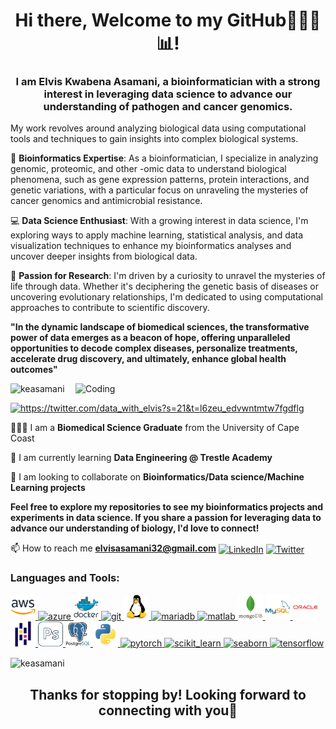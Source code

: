 <h1 align="center">Hi there, Welcome to my GitHub👨‍💻🧬📊! </h1>
<h3 align="center"> I am Elvis Kwabena Asamani, a bioinformatician with a strong interest in leveraging data science to advance our understanding of pathogen and cancer genomics.</h3> 

My work revolves around analyzing biological data using computational tools and techniques to gain insights into complex biological systems.

🧬 **Bioinformatics Expertise**: As a bioinformatician, I specialize in analyzing genomic, proteomic, and other -omic data to understand biological phenomena, such as gene expression patterns, protein interactions, and genetic variations, with a particular focus on unraveling the mysteries of cancer genomics and antimicrobial resistance.

💻 **Data Science Enthusiast**: With a growing interest in data science, I'm exploring ways to apply machine learning, statistical analysis, and data visualization techniques to enhance my bioinformatics analyses and uncover deeper insights from biological data.

🔬 **Passion for Research**: I'm driven by a curiosity to unravel the mysteries of life through data. Whether it's deciphering the genetic basis of diseases or uncovering evolutionary relationships, I'm dedicated to using computational approaches to contribute to scientific discovery.

 **"In the dynamic landscape of biomedical sciences, the transformative power of data emerges as a beacon of hope, offering unparalleled opportunities to decode complex diseases, personalize treatments, accelerate drug discovery, and ultimately, enhance global health outcomes"**
 


<img align="right" alt="Coding" width="400" src="https://imarticus.org/blog/wp-content/uploads/2020/05/de.gif" >


<p align="left"> <img src="https://komarev.com/ghpvc/?username=keasamani&label=Profile%20views&color=0e75b6&style=flat" alt="keasamani" /> </p>

<p align="left"> <a href="https://twitter.com/https://twitter.com/data_with_elvis?s=21&t=l6zeu_edvwntmtw7fgdflg" target="blank"><img src="https://img.shields.io/twitter/follow/https://twitter.com/data_with_elvis?s=21&t=l6zeu_edvwntmtw7fgdflg?logo=twitter&style=for-the-badge" alt="https://twitter.com/data_with_elvis?s=21&t=l6zeu_edvwntmtw7fgdflg" /></a> </p>


👨🏼‍🎓 I am a **Biomedical Science Graduate** from the University of Cape Coast
  
🌱 I am currently learning **Data Engineering @ Trestle Academy**
  
 👯 I am looking to collaborate on **Bioinformatics/Data science/Machine Learning projects**



 

**Feel free to explore my repositories to see my bioinformatics projects and experiments in data science. If you share a passion for leveraging data to advance our understanding of biology, I'd love to connect!**

📫 How to reach me **elvisasamani32@gmail.com** <a href="https://linkedin.com/in/keasamani" target="_blank"><img align="center" src="https://raw.githubusercontent.com/rahuldkjain/github-profile-readme-generator/master/src/images/icons/Social/linked-in-alt.svg" alt="LinkedIn" height="30" width="40" /></a> <a href="https://twitter.com/data_with_elvis?s=21&t=l6zeu_edvwntmtw7fgdflg" target="_blank">
    <img align="center" src="https://raw.githubusercontent.com/rahuldkjain/github-profile-readme-generator/master/src/images/icons/Social/twitter.svg" alt="Twitter" height="30" width="40" />
</a>
  

</p>

<h3 align="left">Languages and Tools:</h3>
<p align="left"> <a href="https://aws.amazon.com" target="_blank" rel="noreferrer"> <img src="https://raw.githubusercontent.com/devicons/devicon/master/icons/amazonwebservices/amazonwebservices-original-wordmark.svg" alt="aws" width="40" height="40"/> </a> <a href="https://azure.microsoft.com/en-in/" target="_blank" rel="noreferrer"> <img src="https://www.vectorlogo.zone/logos/microsoft_azure/microsoft_azure-icon.svg" alt="azure" width="40" height="40"/> </a> <a href="https://www.docker.com/" target="_blank" rel="noreferrer"> <img src="https://raw.githubusercontent.com/devicons/devicon/master/icons/docker/docker-original-wordmark.svg" alt="docker" width="40" height="40"/> </a> <a href="https://git-scm.com/" target="_blank" rel="noreferrer"> <img src="https://www.vectorlogo.zone/logos/git-scm/git-scm-icon.svg" alt="git" width="40" height="40"/> </a> <a href="https://www.linux.org/" target="_blank" rel="noreferrer"> <img src="https://raw.githubusercontent.com/devicons/devicon/master/icons/linux/linux-original.svg" alt="linux" width="40" height="40"/> </a> <a href="https://mariadb.org/" target="_blank" rel="noreferrer"> <img src="https://www.vectorlogo.zone/logos/mariadb/mariadb-icon.svg" alt="mariadb" width="40" height="40"/> </a> <a href="https://www.mathworks.com/" target="_blank" rel="noreferrer"> <img src="https://upload.wikimedia.org/wikipedia/commons/2/21/Matlab_Logo.png" alt="matlab" width="40" height="40"/> </a> <a href="https://www.mongodb.com/" target="_blank" rel="noreferrer"> <img src="https://raw.githubusercontent.com/devicons/devicon/master/icons/mongodb/mongodb-original-wordmark.svg" alt="mongodb" width="40" height="40"/> </a> <a href="https://www.mysql.com/" target="_blank" rel="noreferrer"> <img src="https://raw.githubusercontent.com/devicons/devicon/master/icons/mysql/mysql-original-wordmark.svg" alt="mysql" width="40" height="40"/> </a> <a href="https://www.oracle.com/" target="_blank" rel="noreferrer"> <img src="https://raw.githubusercontent.com/devicons/devicon/master/icons/oracle/oracle-original.svg" alt="oracle" width="40" height="40"/> </a> <a href="https://pandas.pydata.org/" target="_blank" rel="noreferrer"> <img src="https://raw.githubusercontent.com/devicons/devicon/2ae2a900d2f041da66e950e4d48052658d850630/icons/pandas/pandas-original.svg" alt="pandas" width="40" height="40"/> </a> <a href="https://www.photoshop.com/en" target="_blank" rel="noreferrer"> <img src="https://raw.githubusercontent.com/devicons/devicon/master/icons/photoshop/photoshop-line.svg" alt="photoshop" width="40" height="40"/> </a> <a href="https://www.postgresql.org" target="_blank" rel="noreferrer"> <img src="https://raw.githubusercontent.com/devicons/devicon/master/icons/postgresql/postgresql-original-wordmark.svg" alt="postgresql" width="40" height="40"/> </a> <a href="https://www.python.org" target="_blank" rel="noreferrer"> <img src="https://raw.githubusercontent.com/devicons/devicon/master/icons/python/python-original.svg" alt="python" width="40" height="40"/> </a> <a href="https://pytorch.org/" target="_blank" rel="noreferrer"> <img src="https://www.vectorlogo.zone/logos/pytorch/pytorch-icon.svg" alt="pytorch" width="40" height="40"/> </a> <a href="https://scikit-learn.org/" target="_blank" rel="noreferrer"> <img src="https://upload.wikimedia.org/wikipedia/commons/0/05/Scikit_learn_logo_small.svg" alt="scikit_learn" width="40" height="40"/> </a> <a href="https://seaborn.pydata.org/" target="_blank" rel="noreferrer"> <img src="https://seaborn.pydata.org/_images/logo-mark-lightbg.svg" alt="seaborn" width="40" height="40"/> </a> <a href="https://www.tensorflow.org" target="_blank" rel="noreferrer"> <img src="https://www.vectorlogo.zone/logos/tensorflow/tensorflow-icon.svg" alt="tensorflow" width="40" height="40"/> </a> </p>

<p><img align="center" src="https://github-readme-stats.vercel.app/api/top-langs?username=keasamani&show_icons=true&locale=en&layout=compact" alt="keasamani" /></p>

<h2 align="center">Thanks for stopping by! Looking forward to connecting with you🤭</h2>
